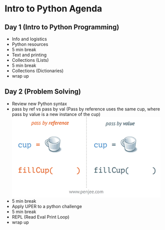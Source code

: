 # Intro to Python Agenda

## Day 1 (Intro to Python Programming)
- Info and logistics 
- Python resources
- 5 min break
- Text and printing
- Collections (Lists)
- 5 min break
- Collections (Dictionaries)
- wrap up

## Day 2 (Problem Solving)
- Review new Python syntax
- pass by ref vs pass by val
(Pass by reference uses the same cup, where pass by value is a new instance of the cup)
![Pass by Reference vs Value](pass-by-reference-vs-pass-by-value-animation.gif)
- 5 min break
- Apply UPER to a python challenge
- 5 min break
- REPL (Read Eval Print Loop)
- wrap up